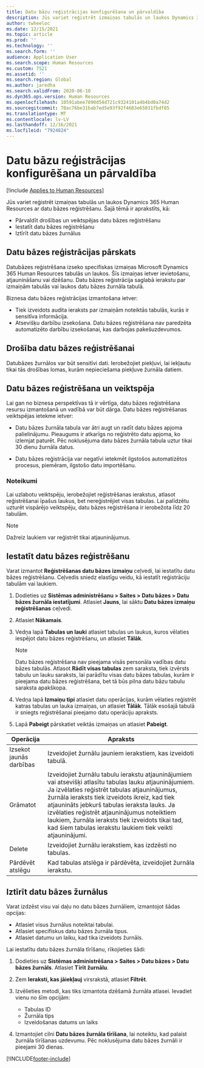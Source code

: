 ```yaml
---
title: Datu bāzu reģistrācijas konfigurēšana un pārvaldība
description: Jūs variet reģistrēt izmaiņas tabulās un laukos Dynamics 365 Human Resources ar datu bāzes reģistrēšanu.
author: twheeloc
ms.date: 12/15/2021
ms.topic: article
ms.prod: ''
ms.technology: ''
ms.search.form: ''
audience: Application User
ms.search.scope: Human Resources
ms.custom: 7521
ms.assetid: ''
ms.search.region: Global
ms.author: jaredha
ms.search.validFrom: 2020-06-10
ms.dyn365.ops.version: Human Resources
ms.openlocfilehash: 10591abee7890d54d721c9324101a4b4bd0a74d2
ms.sourcegitcommit: 70ac76be31bab7ed5e93f92f4683e65031fbdf85
ms.translationtype: MT
ms.contentlocale: lv-LV
ms.lasthandoff: 12/16/2021
ms.locfileid: "7924824"
---
```

# <a name="configure-and-manage-database-logging"></a>Datu bāzu reģistrācijas konfigurēšana un pārvaldība

[!include [Applies to Human Resources](../includes/applies-to-hr.md)]

Jūs variet reģistrēt izmaiņas tabulās un laukos Dynamics 365 Human Resources ar datu bāzes reģistrēšanu. Šajā tēmā ir aprakstīts, kā:

- Pārvaldīt drošības un veiktspējas datu bāzes reģistrēšanu
- Iestatīt datu bāzes reģistrēšanu
- Iztīrīt datu bāzes žurnālus

## <a name="overview-of-database-logging"></a>Datu bāzes reģistrācijas pārskats

Datubāzes reģistrēšana izseko specifiskas izmaiņas Microsoft Dynamics 365 Human Resources tabulās un laukos. Šīs izmaiņas ietver ievietošanu, atjaunināšanu vai dzēšanu. Datu bāzes reģistrācija saglabā ierakstu par izmaiņām tabulās vai laukos datu bāzes žurnāla tabulā.

Biznesa datu bāzes reģistrācijas izmantošana ietver:

- Tiek izveidots audita ieraksts par izmaiņām noteiktās tabulās, kurās ir sensitīva informācija.
- Atsevišķu darbību izsekošana. Datu bāzes reģistrēšana nav paredzēta automatizēto darbību izsekošanai, kas darbojas pakešuzdevumos.

## <a name="security-for-database-logging"></a>Drošība datu bāzes reģistrēšanai

Datubāzes žurnālos var būt sensitīvi dati. Ierobežojiet piekļuvi, lai iekļautu tikai tās drošības lomas, kurām nepieciešama piekļuve žurnāla datiem.

## <a name="database-logging-and-performance"></a>Datu bāzes reģistrēšana un veiktspēja

Lai gan no biznesa perspektīvas tā ir vērtīga, datu bāzes reģistrēšana resursu izmantošanā un vadībā var būt dārga. Datu bāzes reģistrēšanas veiktspējas ietekme ietver:

- Datu bāzes žurnāla tabula var ātri augt un radīt datu bāzes apjoma palielinājumu. Pieaugums ir atkarīgs no reģistrēto datu apjoma, ko izlemjat paturēt. Pēc noklusējuma datu bāzes žurnāla tabula uztur tikai 30 dienu žurnāla datus. 

- Datu bāzes reģistrācija var negatīvi ietekmēt ilgstošos automatizētos procesus, piemēram, ilgstošo datu importēšanu.

### <a name="best-practices"></a>Noteikumi

Lai uzlabotu veiktspēju, ierobežojiet reģistrēšanas ierakstus, atlasot reģistrēšanai īpašus laukus, bet nereģistrējiet visas tabulas. Lai palīdzētu uzturēt vispārējo veiktspēju, datu bāzes reģistrēšana ir ierobežota līdz 20 tabulām.

> [!NOTE]
> Dažreiz laukiem var reģistrēt tikai atjauninājumus.

## <a name="set-up-database-logging"></a>Iestatīt datu bāzes reģistrēšanu

Varat izmantot **Reģistrēšanas datu bāzes izmaiņu** ceļvedi, lai iestatītu datu bāzes reģistrēšanu. Ceļvedis sniedz elastīgu veidu, kā iestatīt reģistrāciju tabulām vai laukiem.

1. Dodieties uz **Sistēmas administrēšanu > Saites > Datu bāzes > Datu bāzes žurnāla iestatījumi**. Atlasiet **Jauns**, lai sāktu **Datu bāzes izmaiņu reģistrēšanas** ceļvedi.
2. Atlasiet **Nākamais**. 
3. Vedņa lapā **Tabulas un lauki** atlasiet tabulas un laukus, kuros vēlaties iespējot datu bāzes reģistrēšanu, un atlasiet **Tālāk**.

   > [!Note]
   > Datu bāzes reģistrēšana nav pieejama visās personāla vadības datu bāzes tabulās. Atlasot **Rādīt visas tabulas** zem saraksta, tiek izvērsts tabulu un lauku saraksts, lai parādītu visas datu bāzes tabulas, kurām ir pieejama datu bāzes reģistrēšana, bet tā būs pilna datu bāzu tabulu saraksta apakškopa.

4. Vedņa lapā **Izmaiņu tipi** atlasiet datu operācijas, kurām vēlaties reģistrēt katras tabulas un lauka izmaiņas, un atlasiet **Tālāk**. Tālāk esošajā tabulā ir sniegts reģistrēšanai pieejamo datu operāciju apraksts.
5. Lapā **Pabeigt** pārskatiet veiktās izmaiņas un atlasiet **Pabeigt**.

| Operācija | Apraksts |
| -- | -- |
| Izsekot jaunās darbības | Izveidojiet žurnālu jauniem ierakstiem, kas izveidoti tabulā. |
| Grāmatot | Izveidojiet žurnālu tabulu ierakstu atjauninājumiem vai atsevišķi atlasītu tabulas lauku atjauninājumiem. Ja izvēlaties reģistrēt tabulas atjauninājumus, žurnāla ieraksts tiek izveidots ikreiz, kad tiek atjaunināts jebkurš tabulas ieraksta lauks. Ja izvēlaties reģistrēt atjauninājumus noteiktiem laukiem, žurnāla ieraksts tiek izveidots tikai tad, kad šiem tabulas ierakstu laukiem tiek veikti atjauninājumi. |
| Delete | Izveidojiet žurnālu ierakstiem, kas izdzēsti no tabulas. |
| Pārdēvēt atslēgu | Kad tabulas atslēga ir pārdēvēta, izveidojiet žurnāla ierakstu. |


## <a name="clean-up-database-logs"></a>Iztīrīt datu bāzes žurnālus

Varat izdzēst visu vai daļu no datu bāzes žurnāliem, izmantojot šādas opcijas:

- Atlasiet visus žurnālus noteiktai tabulai.
- Atlasiet specifiskus datu bāzes žurnāla tipus.
- Atlasiet datumu un laiku, kad tika izveidots žurnāls.

Lai iestatītu datu bāzes žurnāla tīrīšanu, rīkojieties šādi: 

1. Dodieties uz **Sistēmas administrēšana > Saites > Datu bāzes > Datu bāzes žurnāls**. Atlasiet **Tīrīt žurnālu**.
2. Zem **Ieraksti, kas jāiekļauj** virsrakstā, atlasiet **Filtrēt**.
3. Izvēlieties metodi, kas tiks izmantota dzēšamā žurnāla atlasei. Ievadiet vienu no šīm opcijām:

   - Tabulas ID
   - Žurnāla tips
   - Izveidošanas datums un laiks

4. Izmantojiet cilni **Datu bāzes žurnāla tīrīšana**, lai noteiktu, kad palaist žurnāla tīrīšanas uzdevumu. Pēc noklusējuma datu bāzes žurnāli ir pieejami 30 dienas.


[!INCLUDE[footer-include](../includes/footer-banner.md)]
